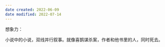 ```yaml
---
date created: 2022-06-09
date modified: 2022-07-14
---
```


想象力：

小说中的小说，双线并行叙事。就像喜鹊谋杀案，作者和他书里的人，同时死去。
